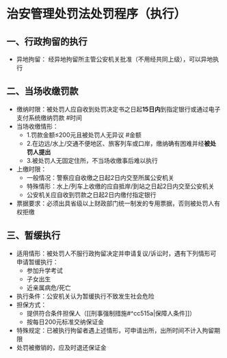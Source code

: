 # 治安管理处罚法处罚程序（执行）
## 一、行政拘留的执行
- 异地拘留：
	经异地拘留所主管公安机关批准（不用经共同上级），可以异地执行
## 二、当场收缴罚款
- 缴纳时限：被处罚人应自收到处罚决定书之日起**15日内**到指定银行或通过电子支付系统缴纳罚款 #时间 
- 当场收缴情形：
    - 1.罚款金额≤200元且被处罚人无异议 #金额 
    - 2.在边远/水上/交通不便地区、旅客列车或口岸，缴纳确有困难并经**被处罚人提出**
    - 3.被处罚人无固定住所，不当场收缴事后难以执行
- 上缴时限：
    - 一般情况：警察应自收缴之日起2日内交至所属公安机关
    - 特殊情形：水上/列车上收缴的应自抵岸/到站之日起2日内交至公安机关
    - 公安机关应自收到罚款之日起2日内缴付指定银行
- 票据要求：必须出具省级以上财政部门统一制发的专用票据，否则被处罚人有权拒缴
## 三、暂缓执行
- 适用情形：被处罚人不服行政拘留决定并申请复议/诉讼时，遇有下列情形可申请暂缓执行：
    - 参加升学考试
    - 子女出生
    - 近亲属病危/死亡
- 执行条件：公安机关认为暂缓执行不致发生社会危险
- 担保方式：
    - 提供符合条件担保人（[[刑事强制措施#^cc515a|保障人条件]]）
    - 按每日200元标准交纳保证金
- 特殊规定：已被执行拘留者遇上述情形，可申请出所，出所时间不计入拘留期限
- 处罚被撤销的，应及时退还保证金